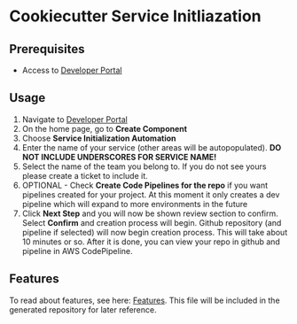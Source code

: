 # Cookiecutter Service Initliazation

## Prerequisites
- Access to [Developer Portal](https://hm-backstage.dev.aws-ue1.happymoney.com/) 

## Usage 
1) Navigate to [Developer Portal](https://hm-backstage.dev.aws-ue1.happymoney.com/) 
2) On the home page, go to **Create Component**
3) Choose **Service Initialization Automation**
4) Enter the name of your service (other areas will be autopopulated). **DO NOT INCLUDE UNDERSCORES FOR SERVICE NAME!**
5) Select the name of the team you belong to. If you do not see yours please create a ticket to include it.
6) OPTIONAL - Check **Create Code Pipelines for the repo** if you want pipelines created for your project. At this moment it only creates a dev pipeline which will expand to more environments in the future 
7) Click **Next Step** and you will now be shown review section to confirm. Select **Confirm** and creation process will begin.
Github repository (and pipeline if selected) will now begin creation process. This will take about 10 minutes or so. After it is done, you can view your repo in github and pipeline in AWS CodePipeline. 

## Features

To read about features, see here: [Features](./{{cookiecutter.service_id}}/Features.md). This file will be included in the generated repository for later reference.
